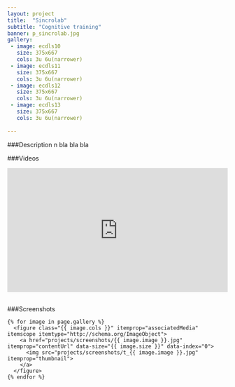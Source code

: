 ```yaml
---
layout: project
title:  "Sincrolab"
subtitle: "Cognitive training"
banner: p_sincrolab.jpg
gallery:
 - image: ecdls10
   size: 375x667
   cols: 3u 6u(narrower)
 - image: ecdls11
   size: 375x667
   cols: 3u 6u(narrower)   
 - image: ecdls12
   size: 375x667
   cols: 3u 6u(narrower)      
 - image: ecdls13
   size: 375x667
   cols: 3u 6u(narrower)
   
---
```

###Description
n bla bla bla

###Videos
<style>.embed-container { position: relative; padding-bottom: 56.25%; height: 0; overflow: hidden; max-width: 100%; margin-bottom: 30px;} .embed-container iframe, .embed-container object, .embed-container embed { position: absolute; top: 0; left: 0; width: 100%; height: 100%; }</style><div class='embed-container'><iframe src='http://www.youtube.com/embed/EvxSWpFCFkM' frameborder='0' allowfullscreen></iframe></div>

###Screenshots
<div class="my-gallery" itemscope itemtype="http://schema.org/ImageGallery">
  <div class="picture row" itemscope itemtype="http://schema.org/ImageGallery">
                  
    {% for image in page.gallery %}
      <figure class="{{ image.cols }}" itemprop="associatedMedia" itemscope itemtype="http://schema.org/ImageObject">
        <a href="projects/screenshots/{{ image.image }}.jpg" itemprop="contentUrl" data-size="{{ image.size }}" data-index="0">
          <img src="projects/screenshots/t_{{ image.image }}.jpg" itemprop="thumbnail">
        </a>
      </figure>
    {% endfor %}

  </div>
</div>

